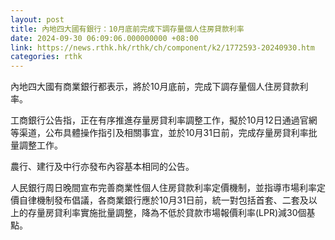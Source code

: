 ```yaml
---
layout: post
title: 內地四大國有銀行：10月底前完成下調存量個人住房貸款利率
date: 2024-09-30 06:09:06.000000000 +08:00
link: https://news.rthk.hk/rthk/ch/component/k2/1772593-20240930.htm
categories: rthk
---
```


內地四大國有商業銀行都表示，將於10月底前，完成下調存量個人住房貸款利率。

工商銀行公告指，正在有序推進存量房貸利率調整工作，擬於10月12日通過官網等渠道，公布具體操作指引及相關事宜，並於10月31日前，完成存量房貸利率批量調整工作。

農行、建行及中行亦發布內容基本相同的公告。

人民銀行周日晚間宣布完善商業性個人住房貸款利率定價機制，並指導市場利率定價自律機制發布倡議，各商業銀行應於10月31日前，統一對包括首套、二套及以上的存量房貸利率實施批量調整，降為不低於貸款市場報價利率(LPR)減30個基點。
